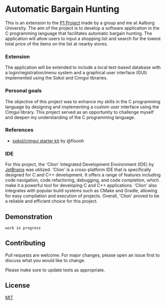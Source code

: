 # Automatic Bargain Hunting

This is an extension to the [P1 Project](https://github.com/emil0212/Aalborg-University-Software/tree/main/Project-P1) made by a group and me at Aalborg University. The aim of the project is to develop a software application in the C programming language that facilitates automatic bargain hunting. The application will allow users to input a shopping list and search for the lowest total price of the items on the list at nearby stores. 

### Extension
The application will be extended to include a local text-based database with a login/registration/menu system and a graphical user interface (GUI) implemented using the Sokol and Cimgui libraries.

### Personal goals
The objective of this project was to enhance my skills in the C programming language by designing and implementing a custom user interface using the Cimgui library. This project served as an opportunity to challenge myself and deepen my understanding of the C programming language.

### References
- [sokol/cimgui starter kit](https://github.com/floooh/cimgui-sokol-starterkit) by @floooh

### IDE
For this project, the 'Clion' Integrated Development Environment (IDE) by [JetBrains](https://www.jetbrains.com/) was utilized. 'Clion' is a cross-platform IDE that is specifically designed for C and C++ development. It offers a range of features including code navigation, code refactoring, debugging, and code completion, which make it a powerful tool for developing C and C++ applications. 'Clion' also integrates with popular build systems such as CMake and Gradle, allowing for easy compilation and execution of projects. Overall, 'Clion' proved to be a reliable and efficient choice for this project.

## Demonstration

```
work in progress
```

## Contributing

Pull requests are welcome. For major changes, please open an issue first
to discuss what you would like to change.

Please make sure to update tests as appropriate.

## License

[MIT](https://choosealicense.com/licenses/mit/)
